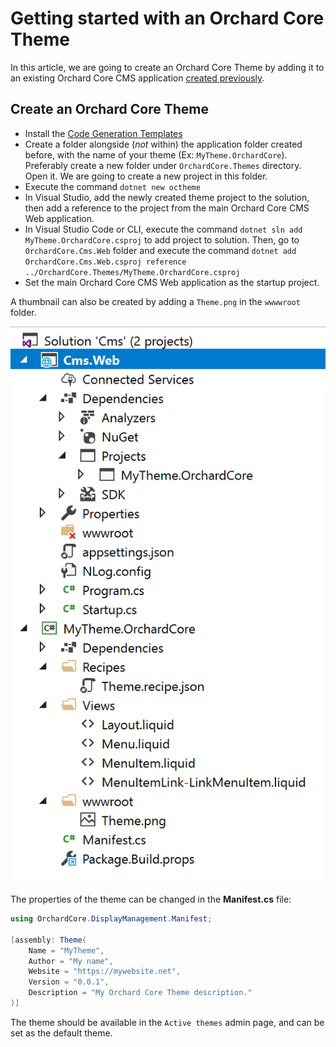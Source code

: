 # Getting started with an Orchard Core Theme

In this article, we are going to create an Orchard Core Theme by adding it to an existing Orchard Core CMS application [created previously](README.md).

## Create an Orchard Core Theme

- Install the [Code Generation Templates](templates/README.md) 
- Create a folder alongside (*not* within) the application folder created before, with the name of your theme (Ex: `MyTheme.OrchardCore`). Preferably create a new folder under `OrchardCore.Themes` directory. Open it. We are going to create a new project in this folder.
- Execute the command `dotnet new octheme`
- In Visual Studio, add the newly created theme project to the solution, then add a reference to the project from the main Orchard Core CMS Web application.
- In Visual Studio Code or CLI, execute the command `dotnet sln add MyTheme.OrchardCore.csproj` to add project to solution. Then, go to `OrchardCore.Cms.Web` folder and execute the command `dotnet add OrchardCore.Cms.Web.csproj reference ../OrchardCore.Themes/MyTheme.OrchardCore.csproj`
- Set the main Orchard Core CMS Web application as the startup project.

A thumbnail can also be created by adding a `Theme.png` in the `wwwwroot` folder.

![image](assets/MyTheme.png)

The properties of the theme can be changed in the __Manifest.cs__ file:

```csharp
using OrchardCore.DisplayManagement.Manifest;

[assembly: Theme(
    Name = "MyTheme",
    Author = "My name",
    Website = "https://mywebsite.net",
    Version = "0.0.1",
    Description = "My Orchard Core Theme description."
)]
```

The theme should be available in the `Active themes` admin page, and can be set as the default theme.
